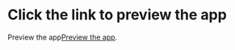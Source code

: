 # Click the link to preview the app

Preview the app[Preview the app]((https://ll11ll11ll11.github.io/limengli-takehome/)).
